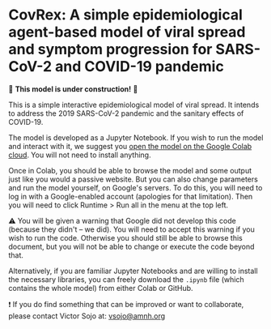 # CovRex: A simple epidemiological agent-based model of viral spread and symptom progression for SARS-CoV-2 and COVID-19 pandemic
:construction: **This model is under construction!** :construction:

This is a simple interactive epidemiological model of viral spread.
It intends to address the 2019 SARS-CoV-2 pandemic and the sanitary effects of COVID-19.

The model is developed as a Jupyter Notebook. If you wish to run the model and interact with it, we suggest you [open the model on the Google Colab cloud](https://colab.research.google.com/github/vsojo/covid19/blob/master/Covid19_model.ipynb). You will not need to install anything.

Once in Colab, you should be able to browse the model and some output just like you would a passive website. But you can also change parameters and run the model yourself, on Google's servers. To do this, you will need to log in with a Google-enabled account (apologies for that limitation). Then you will need to click Runtime > Run all in the menu at the top left.

:warning: You will be given a warning that Google did not develop this code (because they didn't – we did). You will need to accept this warning if you wish to run the code. Otherwise you should still be able to browse this document, but you will not be able to change or execute the code beyond that.

Alternatively, if you are familiar Jupyter Notebooks and are willing to install the necessary libraries, you can freely download the `.ipynb` file (which contains the whole model) from either Colab or GitHub.

:heavy_exclamation_mark: If you do find something that can be improved or want to collaborate, please contact Victor Sojo at:
vsojo@amnh.org
